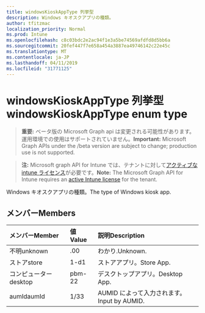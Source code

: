```yaml
---
title: windowsKioskAppType 列挙型
description: Windows キオスクアプリの種類。
author: tfitzmac
localization_priority: Normal
ms.prod: Intune
ms.openlocfilehash: c8c03bdc2e2ac94f1e3a5be74569afdfd8d5bb6a
ms.sourcegitcommit: 20fef447f7e658a454a3887ea49746142c22e45c
ms.translationtype: MT
ms.contentlocale: ja-JP
ms.lasthandoff: 04/11/2019
ms.locfileid: "31771125"
---
```

# <a name="windowskioskapptype-enum-type"></a><span data-ttu-id="19a40-103">windowsKioskAppType 列挙型</span><span class="sxs-lookup"><span data-stu-id="19a40-103">windowsKioskAppType enum type</span></span>

> <span data-ttu-id="19a40-104">**重要:** ベータ版の Microsoft Graph api は変更される可能性があります。運用環境での使用はサポートされていません。</span><span class="sxs-lookup"><span data-stu-id="19a40-104">**Important:** Microsoft Graph APIs under the /beta version are subject to change; production use is not supported.</span></span>

> <span data-ttu-id="19a40-105">**注:** Microsoft graph API for Intune では、テナントに対して[アクティブな intune ライセンス](https://go.microsoft.com/fwlink/?linkid=839381)が必要です。</span><span class="sxs-lookup"><span data-stu-id="19a40-105">**Note:** The Microsoft Graph API for Intune requires an [active Intune license](https://go.microsoft.com/fwlink/?linkid=839381) for the tenant.</span></span>

<span data-ttu-id="19a40-106">Windows キオスクアプリの種類。</span><span class="sxs-lookup"><span data-stu-id="19a40-106">The type of Windows kiosk app.</span></span>

## <a name="members"></a><span data-ttu-id="19a40-107">メンバー</span><span class="sxs-lookup"><span data-stu-id="19a40-107">Members</span></span>
|<span data-ttu-id="19a40-108">メンバー</span><span class="sxs-lookup"><span data-stu-id="19a40-108">Member</span></span>|<span data-ttu-id="19a40-109">値</span><span class="sxs-lookup"><span data-stu-id="19a40-109">Value</span></span>|<span data-ttu-id="19a40-110">説明</span><span class="sxs-lookup"><span data-stu-id="19a40-110">Description</span></span>|
|:---|:---|:---|
|<span data-ttu-id="19a40-111">不明</span><span class="sxs-lookup"><span data-stu-id="19a40-111">unknown</span></span>|<span data-ttu-id="19a40-112">.0</span><span class="sxs-lookup"><span data-stu-id="19a40-112">0</span></span>|<span data-ttu-id="19a40-113">わかり.</span><span class="sxs-lookup"><span data-stu-id="19a40-113">Unknown.</span></span>|
|<span data-ttu-id="19a40-114">ストア</span><span class="sxs-lookup"><span data-stu-id="19a40-114">store</span></span>|<span data-ttu-id="19a40-115">1-d</span><span class="sxs-lookup"><span data-stu-id="19a40-115">1</span></span>|<span data-ttu-id="19a40-116">ストアアプリ。</span><span class="sxs-lookup"><span data-stu-id="19a40-116">Store App.</span></span>|
|<span data-ttu-id="19a40-117">コンピューター</span><span class="sxs-lookup"><span data-stu-id="19a40-117">desktop</span></span>|<span data-ttu-id="19a40-118">pbm-2</span><span class="sxs-lookup"><span data-stu-id="19a40-118">2</span></span>|<span data-ttu-id="19a40-119">デスクトップアプリ。</span><span class="sxs-lookup"><span data-stu-id="19a40-119">Desktop App.</span></span>|
|<span data-ttu-id="19a40-120">aumId</span><span class="sxs-lookup"><span data-stu-id="19a40-120">aumId</span></span>|<span data-ttu-id="19a40-121">1/3</span><span class="sxs-lookup"><span data-stu-id="19a40-121">3</span></span>|<span data-ttu-id="19a40-122">AUMID によって入力されます。</span><span class="sxs-lookup"><span data-stu-id="19a40-122">Input by AUMID.</span></span>|





